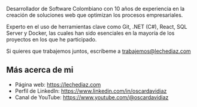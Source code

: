 Desarrollador de Software Colombiano con 10 años de experiencia en la creación de soluciones web que optimizan los procesos empresariales.

Experto en el uso de herramientas clave como Git, .NET (C#), React, SQL Server y Docker, las cuales han sido esenciales en la mayoría de los proyectos en los que he participado.

Si quieres que trabajemos juntos, escríbeme a trabajemos@lechediaz.com

## Más acerca de mi
- Página web: https://lechediaz.com
- Perfil de LinkedIn: https://www.linkedin.com/in/oscardavidiaz
- Canal de YouTube: https://www.youtube.com/@oscardavidiaz
